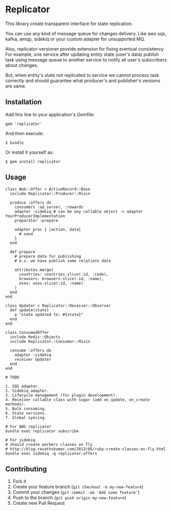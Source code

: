 # Replicator

This library create transparent interface for state replication.

You can use any kind of message queue for changes delivery.
Like aws sqs, kafka, amqp, sidekiq or your custom adapter for unsupported MQ.

Also, replicator-versioner provide extension for fixing eventual consistency
For example, one service after updating entity state (user's data) publish task
using message queue to another service to notify all user's subscribers about changes.

But, when entity's state not replicated to service we cannot process task correctly and
should guarantee what producer's and publisher's versions are same.

## Installation

Add this line to your application's Gemfile:

    gem 'replicator'

And then execute:

    $ bundle

Or install it yourself as:

    $ gem install replicator

## Usage

```
class Web::Offer < ActiveRecord::Base
  include Replicator::Producer::Mixin

  produce :offers do
    consumers :ad_server, :rewards
    adapter :sidekiq # can be any callable object -> adapter YourProducerImplementation
    preparator :prepare

    adapter proc { |action, data|
      # send
    }
  end

  def prepare
    # prepare data for publishing
    # e.x. we have publish some relations data

    attributes.merge(
      countries: countries.slice(:id, :code),
      browsers: browsers.slice(:id, :name),
      oses: oses.slice(:id, :name)
    )
  end
end

class Updater < Replicator::Receiver::Observer
  def update(state)
    p "state updated to: #{state}"
  end
end

class ConsumedOffer
  include Redis::Objects
  include Replicator::Consumer::Mixin

  consume :offers do
    adapter :sidekiq
    receiver Updater
  end
end

# TODO

1. SQS adapter.
2. Sidekiq adapter.
3. Lifecycle management (for plugin development).
4. Receiver callable class with sugar (add on_update, on_create methods).
5. Bulk consuming.
6. State versions.
7. Global syncing.

# For AWS replicator
bundle exec replicator subscribe

# For sidekiq
# should create workers classes on fly
# http://blog.revathskumar.com/2013/05/ruby-create-classes-on-fly.html
bundle exec sidekiq -q replicator-offers

```

## Contributing

1. Fork it
2. Create your feature branch (`git checkout -b my-new-feature`)
3. Commit your changes (`git commit -am 'Add some feature'`)
4. Push to the branch (`git push origin my-new-feature`)
5. Create new Pull Request
